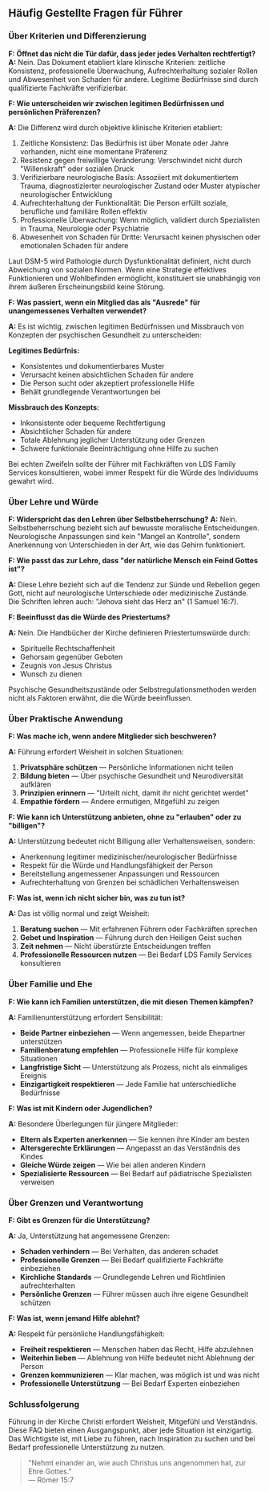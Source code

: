 ## Häufig Gestellte Fragen für Führer

### Über Kriterien und Differenzierung

**F: Öffnet das nicht die Tür dafür, dass jeder jedes Verhalten rechtfertigt?**
**A:** Nein. Das Dokument etabliert klare klinische Kriterien:
zeitliche Konsistenz, professionelle Überwachung, Aufrechterhaltung
sozialer Rollen und Abwesenheit von Schaden für andere. Legitime
Bedürfnisse sind durch qualifizierte Fachkräfte verifizierbar.

**F: Wie unterscheiden wir zwischen legitimen Bedürfnissen und persönlichen Präferenzen?**

**A:** Die Differenz wird durch objektive klinische Kriterien etabliert:

1. Zeitliche Konsistenz: Das Bedürfnis ist über Monate oder Jahre vorhanden, nicht eine momentane Präferenz
1. Resistenz gegen freiwillige Veränderung: Verschwindet nicht durch "Willenskraft" oder sozialen Druck
1. Verifizierbare neurologische Basis: Assoziiert mit dokumentiertem Trauma, diagnostizierter neurologischer Zustand oder Muster atypischer neurologischer Entwicklung
1. Aufrechterhaltung der Funktionalität: Die Person erfüllt soziale, berufliche und familiäre Rollen effektiv
1. Professionelle Überwachung: Wenn möglich, validiert durch Spezialisten in Trauma, Neurologie oder Psychiatrie
1. Abwesenheit von Schaden für Dritte: Verursacht keinen physischen oder emotionalen Schaden für andere

Laut DSM-5 wird Pathologie durch Dysfunktionalität definiert, nicht durch Abweichung von sozialen Normen. Wenn eine Strategie effektives Funktionieren und Wohlbefinden ermöglicht, konstituiert sie unabhängig von ihrem äußeren Erscheinungsbild keine Störung.

**F: Was passiert, wenn ein Mitglied das als "Ausrede" für unangemessenes Verhalten verwendet?**

**A:** Es ist wichtig, zwischen legitimen Bedürfnissen und Missbrauch von Konzepten der psychischen Gesundheit zu unterscheiden:

**Legitimes Bedürfnis:**

- Konsistentes und dokumentierbares Muster
- Verursacht keinen absichtlichen Schaden für andere
- Die Person sucht oder akzeptiert professionelle Hilfe
- Behält grundlegende Verantwortungen bei

**Missbrauch des Konzepts:**

- Inkonsistente oder bequeme Rechtfertigung
- Absichtlicher Schaden für andere
- Totale Ablehnung jeglicher Unterstützung oder Grenzen
- Schwere funktionale Beeinträchtigung ohne Hilfe zu suchen

Bei echten Zweifeln sollte der Führer mit Fachkräften von LDS Family Services konsultieren, wobei immer Respekt für die Würde des Individuums gewahrt wird.

### Über Lehre und Würde

**F: Widerspricht das den Lehren über Selbstbeherrschung?**
**A:** Nein. Selbstbeherrschung bezieht sich auf bewusste moralische Entscheidungen.
Neurologische Anpassungen sind kein "Mangel an Kontrolle", sondern
Anerkennung von Unterschieden in der Art, wie das Gehirn funktioniert.

**F: Wie passt das zur Lehre, dass "der natürliche Mensch ein Feind Gottes ist"?**

**A:** Diese Lehre bezieht sich auf die Tendenz zur Sünde und Rebellion gegen Gott,
nicht auf neurologische Unterschiede oder medizinische Zustände. Die
Schriften lehren auch: "Jehova sieht das Herz an" (1 Samuel 16:7).

**F: Beeinflusst das die Würde des Priestertums?**

**A:** Nein. Die Handbücher der Kirche definieren Priestertumswürde durch:
- Spirituelle Rechtschaffenheit
- Gehorsam gegenüber Geboten
- Zeugnis von Jesus Christus
- Wunsch zu dienen

Psychische Gesundheitszustände oder Selbstregulationsmethoden werden nicht als Faktoren erwähnt, die die Würde beeinflussen.

### Über Praktische Anwendung

**F: Was mache ich, wenn andere Mitglieder sich beschweren?**

**A:** Führung erfordert Weisheit in solchen Situationen:

1. **Privatsphäre schützen** — Persönliche Informationen nicht teilen
2. **Bildung bieten** — Über psychische Gesundheit und Neurodiversität aufklären
3. **Prinzipien erinnern** — "Urteilt nicht, damit ihr nicht gerichtet werdet"
4. **Empathie fördern** — Andere ermutigen, Mitgefühl zu zeigen

**F: Wie kann ich Unterstützung anbieten, ohne zu "erlauben" oder zu "billigen"?**

**A:** Unterstützung bedeutet nicht Billigung aller Verhaltensweisen, sondern:
- Anerkennung legitimer medizinischer/neurologischer Bedürfnisse
- Respekt für die Würde und Handlungsfähigkeit der Person
- Bereitstellung angemessener Anpassungen und Ressourcen
- Aufrechterhaltung von Grenzen bei schädlichen Verhaltensweisen

**F: Was ist, wenn ich nicht sicher bin, was zu tun ist?**

**A:** Das ist völlig normal und zeigt Weisheit:

1. **Beratung suchen** — Mit erfahrenen Führern oder Fachkräften sprechen
2. **Gebet und Inspiration** — Führung durch den Heiligen Geist suchen
3. **Zeit nehmen** — Nicht überstürzte Entscheidungen treffen
4. **Professionelle Ressourcen nutzen** — Bei Bedarf LDS Family Services konsultieren

### Über Familie und Ehe

**F: Wie kann ich Familien unterstützen, die mit diesen Themen kämpfen?**

**A:** Familienunterstützung erfordert Sensibilität:

- **Beide Partner einbeziehen** — Wenn angemessen, beide Ehepartner unterstützen
- **Familienberatung empfehlen** — Professionelle Hilfe für komplexe Situationen
- **Langfristige Sicht** — Unterstützung als Prozess, nicht als einmaliges Ereignis
- **Einzigartigkeit respektieren** — Jede Familie hat unterschiedliche Bedürfnisse

**F: Was ist mit Kindern oder Jugendlichen?**

**A:** Besondere Überlegungen für jüngere Mitglieder:

- **Eltern als Experten anerkennen** — Sie kennen ihre Kinder am besten
- **Altersgerechte Erklärungen** — Angepasst an das Verständnis des Kindes
- **Gleiche Würde zeigen** — Wie bei allen anderen Kindern
- **Spezialisierte Ressourcen** — Bei Bedarf auf pädiatrische Spezialisten verweisen

### Über Grenzen und Verantwortung

**F: Gibt es Grenzen für die Unterstützung?**

**A:** Ja, Unterstützung hat angemessene Grenzen:

- **Schaden verhindern** — Bei Verhalten, das anderen schadet
- **Professionelle Grenzen** — Bei Bedarf qualifizierte Fachkräfte einbeziehen
- **Kirchliche Standards** — Grundlegende Lehren und Richtlinien aufrechterhalten
- **Persönliche Grenzen** — Führer müssen auch ihre eigene Gesundheit schützen

**F: Was ist, wenn jemand Hilfe ablehnt?**

**A:** Respekt für persönliche Handlungsfähigkeit:

- **Freiheit respektieren** — Menschen haben das Recht, Hilfe abzulehnen
- **Weiterhin lieben** — Ablehnung von Hilfe bedeutet nicht Ablehnung der Person
- **Grenzen kommunizieren** — Klar machen, was möglich ist und was nicht
- **Professionelle Unterstützung** — Bei Bedarf Experten einbeziehen

### Schlussfolgerung

Führung in der Kirche Christi erfordert Weisheit, Mitgefühl und Verständnis. Diese FAQ bieten einen Ausgangspunkt, aber jede Situation ist einzigartig. Das Wichtigste ist, mit Liebe zu führen, nach Inspiration zu suchen und bei Bedarf professionelle Unterstützung zu nutzen.

> "Nehmt einander an, wie auch Christus uns angenommen hat, zur Ehre Gottes."  
> — Römer 15:7

